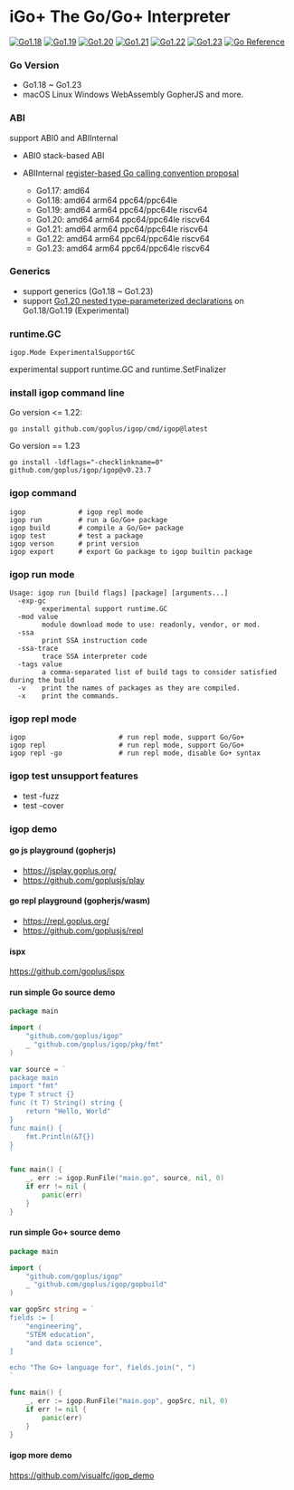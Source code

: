 # iGo+ The Go/Go+ Interpreter

[![Go1.18](https://github.com/goplus/igop/workflows/Go1.18/badge.svg)](https://github.com/goplus/igop/actions/workflows/go118.yml)
[![Go1.19](https://github.com/goplus/igop/workflows/Go1.19/badge.svg)](https://github.com/goplus/igop/actions/workflows/go119.yml)
[![Go1.20](https://github.com/goplus/igop/workflows/Go1.20/badge.svg)](https://github.com/goplus/igop/actions/workflows/go120.yml)
[![Go1.21](https://github.com/goplus/igop/workflows/Go1.21/badge.svg)](https://github.com/goplus/igop/actions/workflows/go121.yml)
[![Go1.22](https://github.com/goplus/igop/workflows/Go1.22/badge.svg)](https://github.com/goplus/igop/actions/workflows/go122.yml)
[![Go1.23](https://github.com/goplus/igop/workflows/Go1.23/badge.svg)](https://github.com/goplus/igop/actions/workflows/go123.yml)
[![Go Reference](https://pkg.go.dev/badge/github.com/goplus/igop.svg)](https://pkg.go.dev/github.com/goplus/igop)


### Go Version

- Go1.18 ~ Go1.23
- macOS Linux Windows  WebAssembly GopherJS and more.

### ABI

support ABI0 and ABIInternal

- ABI0 stack-based ABI
- ABIInternal [register-based Go calling convention proposal](https://golang.org/design/40724-register-calling)

    - Go1.17: amd64
    - Go1.18: amd64 arm64 ppc64/ppc64le
    - Go1.19: amd64 arm64 ppc64/ppc64le riscv64
    - Go1.20: amd64 arm64 ppc64/ppc64le riscv64
    - Go1.21: amd64 arm64 ppc64/ppc64le riscv64
    - Go1.22: amd64 arm64 ppc64/ppc64le riscv64
    - Go1.23: amd64 arm64 ppc64/ppc64le riscv64

### Generics

- support generics (Go1.18 ~ Go1.23)
- support [Go1.20 nested type-parameterized declarations](https://github.com/golang/go/blob/master/test/typeparam/nested.go) on Go1.18/Go1.19 (Experimental)

### runtime.GC

`igop.Mode ExperimentalSupportGC`

experimental support runtime.GC and runtime.SetFinalizer

### install igop command line

Go version <= 1.22:

```shell
go install github.com/goplus/igop/cmd/igop@latest
```

Go version == 1.23
```
go install -ldflags="-checklinkname=0" github.com/goplus/igop/igop@v0.23.7
```

### igop command

```
igop             # igop repl mode
igop run         # run a Go/Go+ package
igop build       # compile a Go/Go+ package
igop test        # test a package
igop verson      # print version
igop export      # export Go package to igop builtin package
```

### igop run mode
```
Usage: igop run [build flags] [package] [arguments...]
  -exp-gc
    	experimental support runtime.GC
  -mod value
    	module download mode to use: readonly, vendor, or mod.
  -ssa
    	print SSA instruction code
  -ssa-trace
    	trace SSA interpreter code
  -tags value
    	a comma-separated list of build tags to consider satisfied during the build
  -v	print the names of packages as they are compiled.
  -x	print the commands.
```

### igop repl mode

```shell
igop                       # run repl mode, support Go/Go+
igop repl                  # run repl mode, support Go/Go+
igop repl -go              # run repl mode, disable Go+ syntax
```

### igop test unsupport features

- test -fuzz
- test -cover

### igop demo

#### go js playground (gopherjs)

- <https://jsplay.goplus.org/>
- <https://github.com/goplusjs/play>

#### go repl playground (gopherjs/wasm)

- <https://repl.goplus.org/>
- <https://github.com/goplusjs/repl>

#### ispx

<https://github.com/goplus/ispx>

#### run simple Go source demo

```go
package main

import (
	"github.com/goplus/igop"
	_ "github.com/goplus/igop/pkg/fmt"
)

var source = `
package main
import "fmt"
type T struct {}
func (t T) String() string {
	return "Hello, World"
}
func main() {
	fmt.Println(&T{})
}
`

func main() {
	_, err := igop.RunFile("main.go", source, nil, 0)
	if err != nil {
		panic(err)
	}
}
```

#### run simple Go+ source demo

```go
package main

import (
	"github.com/goplus/igop"
	_ "github.com/goplus/igop/gopbuild"
)

var gopSrc string = `
fields := [
	"engineering",
	"STEM education", 
	"and data science",
]

echo "The Go+ language for", fields.join(", ")
`

func main() {
	_, err := igop.RunFile("main.gop", gopSrc, nil, 0)
	if err != nil {
		panic(err)
	}
}
```

#### igop more demo

<https://github.com/visualfc/igop_demo>

